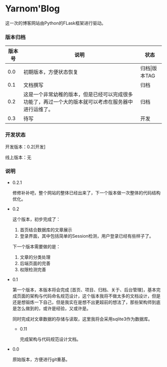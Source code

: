 # Yarnom'Blog

这一次的博客网站由Python的FLask框架进行驱动。

### 版本归档

| 版本号 | 说明                                                         | 状态          |
| ------ | ------------------------------------------------------------ | ------------- |
| 0.0    | 初期版本，方便状态恢复                                       | 归档\|版本TAG |
| 0.1    | 文档撰写                                                     | 归档          |
| 0.2    | 这是一个非常幼稚的版本，但是已经可以完成很多功能了，再过一个大的版本就可以考虑在服务器中进行运维了。 | 归档          |
| 0.3    | 待写                                                         | 开发          |

### 开发状态

开发版本：0.2[开发]

线上版本：无



### 说明

-   0.2.1

    修修补补吧，整个网站的整体已经出来了，下一个版本做一次整体的代码结构优化。

-   0.2

    这个版本，初步完成了：

    1.  首页结合数据库的文章展示
    2.  登录界面，其中包括简单的Session检测，用户登录已经有些样子了。

    下一个版本需要做的是：

    1.  文章的分类处理
    2.  后端页面的完善
    3.  权限检测完善

-   0.1

    第一个版本，本版本将会完成 [首页、项目、归档、关于、后台管理]，基本完成页面的架构与代码命名规范设计，这个版本我将不做太多的文档设计，但是还是想锻炼一下自己，但是我实在是想不出更超前的想法了，那些架构师到底是怎么做到的，或许是经验，又或许是。

    同时完成对文章数据的存储与读取，这里我将会采用sqlite3作为数据库。

    -   0.11

        完成架构与代码规范设计文档。

-   0.0

    原始版本，方便进行git重基。



​	
